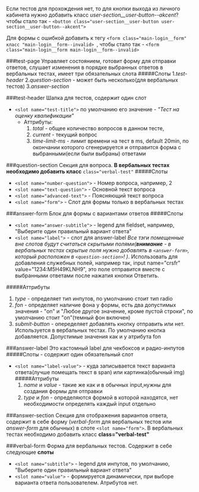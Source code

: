 Если тестов для прохождения нет, то для кнопки выхода из личного кабинета нужно добавить класс _user-section\_\_user-button--akcent_? чтобы стало так -
`<button class="user-section__user-button user-section__user-button--akcent">`

Для формы с ошибкой добавить к тегу `<form class="main-login__form" класс "main-login__form--invalid> `, чтобы стало так -
`<form class="main-login__form main-login__form--invalid> `

###test-page
Управляет состоянием, готовит форму для отправки ответов, слушает изменения в порядке выбранных ответов в вербальных тестах,
имеет три обязательных слота
#####Слоты 1._test-header_ 2._question-section_ - может быть несколько(для вербальных тестов) 3._answer-section_

###test-header
Шапка для тестов, содержит один слот

- `<slot name="test-title">` по умолчанию его значение - _"Тест на оценку квалификации"_
  - Аттрибуты:
    1. _total_ - общее количество вопросов в данном тесте,
    2. _current_ - текущий вопрос
    3. _time-limit-ms_ - лимит времени на тест в ms, default 20min,
       по окончании которого сгенерируется и отправится форма с
       выбранными(если были выбраны) ответами

###question-section
Cекция для вопроса. **В вербальных тестах необходимо добавить класс** `class="verbal-test"`
#####Слоты

- `<slot name="number-question">` - Номер вопроса, например, 2
- `<slot name="text-question">` - Основной текст вопроса
- `<slot name="advanced-text">` - Поясняющий текст вопроса
- `<slot name="form">` - Слот для формы только в вербальных тестах

###answer-form
Блок для формы с вариантами ответов
#####Слоты

- `<slot name="answer-subtitle">` - legend для fieldset, например,
  "Выберите один правильный вариант ответа"
- `<slot name="label">` - слот для answer-label
  _Все тэги помещенные вне слотов будут считаться скрытыми полями(**внимание** - в вербальных тестах скрытые поля нужно добавлять в `<answer-form>`, который расположен в `<question-section>`! )_. Использовать для добавления служебных полей, например так, input name="crsfr" value="1234:M5H49KLNH9", это поле отправится вместе с выбранными ответами после нажатия кнопки Ответить.

#####Аттрибуты

1. _type_ - определяет тип инпутов, по умолчанию стоит тип radio
2. _fon_ - определяет наличие фона у формы, есть два допустимых
   значения - "on" и "Любое другое значение, кроме пустой строки", по умолчанию стоит "on"(темный фон включен)
3. _submit-button_ - опеределяет добавлять кнопку отправить или
   нет. Используется в вербальных тестах. По умолчанию кнопка добавляется. Допустимые значения как и у атрибута fon

###answer-label
Это кастомный label для чекбоксов и радио-инпутов
#####Слоты - содержит один обязательный слот

- `<slot name="label-value">` - куда записывается текст варианта ответа(лучше помещать текст в span) или картинка(обычный img)
  #####Аттрибуты
  1. _name_ и _value_ - такие же как и в обычных input,нужны для
     создания формы для отправки
  2. _type_ и _fon_ - определяются формой в которой находятся,
     нет необходимости определять каждый input отдельно

###answer-section
Секция для отображения вариантов ответа, содержит в себе форму (_verbal-form_ для вербальных тестов или _answer-form_ для обычных) в слоте `<slot name="form">`. В вербальных тестах необходимо добавить класс **class="verbal-test"**

###verbal-form
Форма для вербальных тестов. Содержит в себе следующие **слоты**

- `<slot name="subtitle">` - legend для инпутов, по умолчанию,
  "Выберите один правильный вариант ответа"
- `<slot name="value">` - формируется динамически, при выборе варианта
  ответа пользователем.
  Атрибутов нет.

